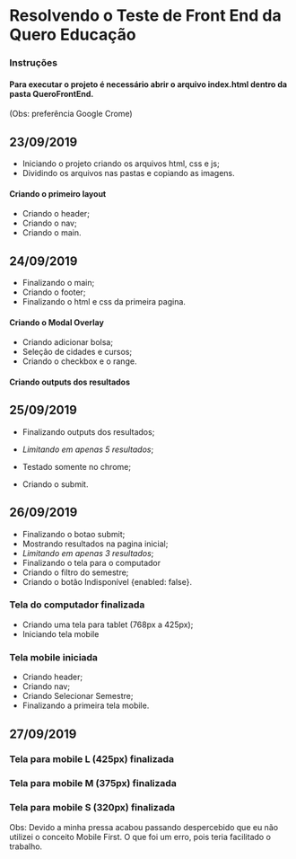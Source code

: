 # Resolvendo o Teste de Front End da Quero Educação

### Instruções

#### Para executar o projeto é necessário abrir o arquivo index.html dentro da pasta QueroFrontEnd.
(Obs: preferência Google Crome)

## 23/09/2019

* Iniciando o projeto criando os arquivos html, css e js;
* Dividindo os arquivos nas pastas e copiando as imagens.

#### Criando o primeiro layout

* Criando o header;
* Criando o nav;
* Criando o main.


## 24/09/2019

* Finalizando o main;
* Criando o footer;
* Finalizando o html e css da primeira pagina.

#### Criando o Modal Overlay 

* Criando adicionar bolsa;
* Seleção de cidades e cursos;
* Criando o checkbox e o range.

#### Criando outputs dos resultados 


## 25/09/2019

* Finalizando outputs dos resultados;
* *Limitando em apenas 5 resultados*;
* Testado somente no chrome;

* Criando o submit.

## 26/09/2019

* Finalizando o botao submit;
* Mostrando resultados na pagina inicial;
* *Limitando em apenas 3 resultados*;
* Finalizando o tela para o computador
* Criando o filtro do semestre;
* Criando o botão Indisponível {enabled: false}.

### Tela do computador finalizada

* Criando uma tela para tablet (768px a 425px);
* Iniciando tela mobile

### Tela mobile iniciada

* Criando header;
* Criando nav;
* Criando Selecionar Semestre;
* Finalizando a primeira tela mobile.

## 27/09/2019

### Tela para mobile L (425px) finalizada
### Tela para mobile M (375px) finalizada
### Tela para mobile S (320px) finalizada

Obs: Devido a minha pressa acabou passando despercebido que eu não utilizei o conceito Mobile First. O que foi um erro, pois teria facilitado o trabalho.
